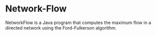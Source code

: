 # Network-Flow
NetworkFlow is a Java program that computes the maximum flow in a directed network using the Ford-Fulkerson algorithm.
